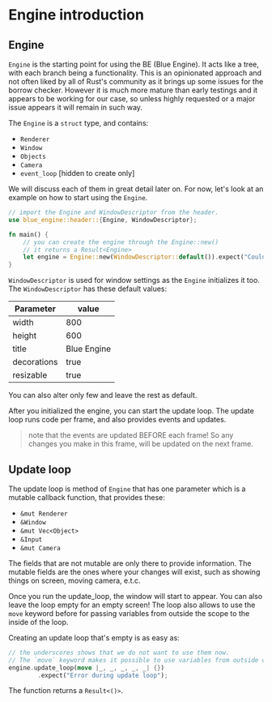 # Engine introduction

## Engine

`Engine` is the starting point for using the BE (Blue Engine). It acts like a tree, with each branch being a functionality. This is an opinionated approach and not often liked by all of Rust's community as it brings up some issues for the borrow checker. However it is much more mature than early testings and it appears to be working for our case, so unless highly requested or a major issue appears it will remain in such way.

The `Engine` is a `struct` type, and contains:

* `Renderer`
* `Window`
* `Objects`
* `Camera`
* `event_loop` [hidden to create only]

We will discuss each of them in great detail later on. For now, let's look at an example on how to start using the `Engine`.

```rust
// import the Engine and WindowDescriptor from the header.
use blue_engine::header::{Engine, WindowDescriptor};

fn main() {
    // you can create the engine through the Engine::new()
    // it returns a Result<Engine>
    let engine = Engine::new(WindowDescriptor::default()).expect("Couldn't create the engine");
}
```

`WindowDescriptor` is used for window settings as the `Engine` initializes it too. The `WindowDescriptor` has these default values:

Parameter | value
--------- | -----
width | 800
height | 600
title | Blue Engine
decorations | true
resizable | true

You can also alter only few and leave the rest as default.

After you initialized the engine, you can start the update loop. The update loop runs code per frame, and also provides events and updates.

> note that the events are updated BEFORE each frame! So any changes you make in this frame, will be updated on the next frame.

## Update loop

The update loop is method of `Engine` that has one parameter which is a mutable callback function, that provides these:

* `&mut Renderer`
* `&Window`
* `&mut Vec<Object>`
* `&Input`
* `&mut Camera`
  
The fields that are not mutable are only there to provide information. The mutable fields are the ones where your changes will exist, such as showing things on screen, moving camera, e.t.c.

Once you run the update_loop, the window will start to appear. You can also leave the loop empty for an empty screen! The loop also allows to use the `move` keyword before for passing variables from outside the scope to the inside of the loop.

Creating an update loop that's empty is as easy as:

```rust
// the underscores shows that we do not want to use them now.
// The `move` keyword makes it possible to use variables from outside of the loop scope.
engine.update_loop(move |_, _, _, _, _| {})
        .expect("Error during update loop");
```

The function returns a `Result<()>`.
